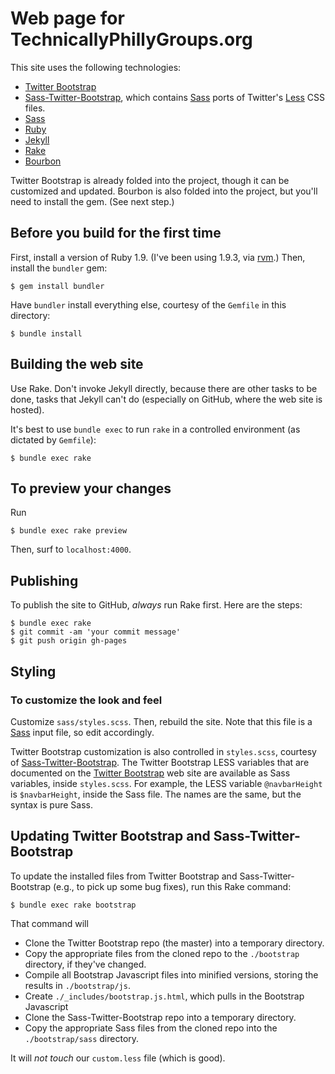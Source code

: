 # Web page for TechnicallyPhillyGroups.org

This site uses the following technologies:

* [Twitter Bootstrap][]
* [Sass-Twitter-Bootstrap][], which contains [Sass][] ports of Twitter's
  [Less][] CSS files.
* [Sass][]
* [Ruby][]
* [Jekyll][]
* [Rake][]
* [Bourbon][]

Twitter Bootstrap is already folded into the project, though it can be
customized and updated. Bourbon is also folded into the project, but you'll
need to install the gem. (See next step.)

## Before you build for the first time

First, install a version of Ruby 1.9. (I've been using 1.9.3, via [rvm][].)
Then, install the `bundler` gem:

    $ gem install bundler

Have `bundler` install everything else, courtesy of the `Gemfile` in this
directory:

    $ bundle install

## Building the web site

Use Rake. Don't invoke Jekyll directly, because there are other tasks to be
done, tasks that Jekyll can't do (especially on GitHub, where the web site is
hosted).

It's best to use `bundle exec` to run `rake` in a controlled environment (as
dictated by `Gemfile`):

    $ bundle exec rake

## To preview your changes

Run

    $ bundle exec rake preview

Then, surf to `localhost:4000`.

## Publishing

To publish the site to GitHub, *always* run Rake first. Here are the steps:

    $ bundle exec rake 
    $ git commit -am 'your commit message'
    $ git push origin gh-pages

## Styling

### To customize the look and feel

Customize `sass/styles.scss`. Then, rebuild the site. Note that this file
is a [Sass][] input file, so edit accordingly.

Twitter Bootstrap customization is also controlled in `styles.scss`, courtesy
of [Sass-Twitter-Bootstrap][]. The Twitter Bootstrap LESS variables that are
documented on the  [Twitter Bootstrap][] web site are available as Sass
variables, inside `styles.scss`. For example, the LESS variable `@navbarHeight`
is `$navbarHeight`, inside the Sass file. The names are the same, but the
syntax is pure Sass.

## Updating Twitter Bootstrap and Sass-Twitter-Bootstrap

To update the installed files from Twitter Bootstrap and Sass-Twitter-Bootstrap
(e.g., to pick up some bug fixes), run this Rake command:

    $ bundle exec rake bootstrap

That command will

* Clone the Twitter Bootstrap repo (the master) into a temporary directory.
* Copy the appropriate files from the cloned repo to the `./bootstrap`
  directory, if they've changed.
* Compile all Bootstrap Javascript files into minified versions, storing the
  results in `./bootstrap/js`.
* Create `./_includes/bootstrap.js.html`, which pulls in the Bootstrap
  Javascript
* Clone the Sass-Twitter-Bootstrap repo into a temporary directory.
* Copy the appropriate Sass files from the cloned repo into the
  `./bootstrap/sass` directory.

It will *not touch* our `custom.less` file (which is good).

[Less]: http://lesscss.org/
[Twitter Bootstrap]: http://twitter.github.com/bootstrap/
[Bourbon]: http://thoughtbot.com/bourbon/
[Jekyll]: http://jekyllrb.com/
[Sass-Twitter-Bootstrap]: https://github.com/jlong/sass-twitter-bootstrap
[Sass]: http://sass-lang.com
[Rake]: http://rake.rubyforge.org/
[Ruby]: http://ruby-lang.org/
[rvm]: http://rvm.beginrescueend.com/
